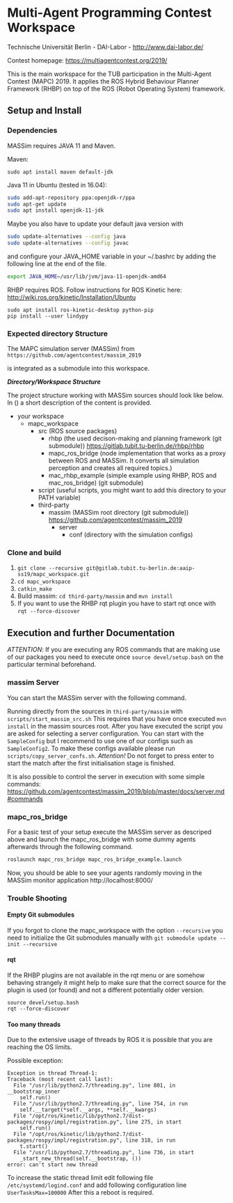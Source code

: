 # Multi-Agent Programming Contest Workspace

Technische Universität Berlin - DAI-Labor - http://www.dai-labor.de/

Contest homepage: https://multiagentcontest.org/2019/

This is the main workspace for the TUB participation in the Multi-Agent Contest (MAPC) 2019.
It applies the ROS Hybrid Behaviour Planner Framework (RHBP) on top of the ROS (Robot Operating System) framework.

## Setup and Install

### Dependencies

MASSim requires JAVA 11 and Maven.

Maven:
```
sudo apt install maven default-jdk
```

Java 11 in Ubuntu (tested in 16.04):

```bash
sudo add-apt-repository ppa:openjdk-r/ppa
sudo apt-get update
sudo apt install openjdk-11-jdk
```

Maybe you also have to update your default java version with
```bash
sudo update-alternatives --config java
sudo update-alternatives --config javac

```
and configure your JAVA_HOME variable in your ~/.bashrc by adding the following line at the end of the file.

```bash
export JAVA_HOME=/usr/lib/jvm/java-11-openjdk-amd64
```

RHBP requires ROS. Follow instructions for ROS Kinetic here: http://wiki.ros.org/kinetic/Installation/Ubuntu
```
sudo apt install ros-kinetic-desktop python-pip
pip install --user lindypy
```

### Expected directory Structure

The MAPC simulation server (MASSim) from `https://github.com/agentcontest/massim_2019` 

is integrated as a submodule into this workspace.

***Directory/Workspace Structure***

The project structure working with MASSim sources should look like below. In () a short description of the content is provided.

* your workspace
    * mapc_workspace
        * src (ROS source packages)
            * rhbp (the used decison-making and planning framework (git submodule)) https://gitlab.tubit.tu-berlin.de/rhbp/rhbp
            * mapc_ros_bridge (node implementation that works as a proxy between ROS and MASSim. It converts all simulation perception and creates all required topics.)
            * mac_rhbp_example (simple example using RHBP, ROS and mac_ros_bridge) (git submodule)
        * script (useful scripts, you might want to add this directory to your PATH variable)
        * third-party
            * massim (MASSim root directory (git submodule)) https://github.com/agentcontest/massim_2019
                * server
                    * conf (directory with the simulation configs)
    
### Clone and build

1. `git clone --recursive git@gitlab.tubit.tu-berlin.de:aaip-ss19/mapc_workspace.git`
2. `cd mapc_workspace`
3. `catkin_make`
4. Build massim: `cd third-party/massim` and `mvn install`
5. If you want to use the RHBP rqt plugin you have to start rqt once with `rqt --force-discover`

## Execution and further Documentation

*ATTENTION*: If you are executing any ROS commands that are making use of our packages you need to execute once `source devel/setup.bash` on the particular terminal beforehand.

### massim Server

You can start the MASSim server with the following command.

Running directly from the sources in `third-party/massim` with `scripts/start_massim_src.sh`
This requires that you have once executed `mvn install` in the massim sources root.
After you have executed the script you are asked for selecting a server configuration. You can start with the `SampleConfig` but I recommend to use one of our configs such as `SampleConfig2`. To make these configs available please run `scripts/copy_server_confs.sh`. *Attention!* Do not forget to press enter to start the match after the first initialisation stage is finished.

It is also possible to control the server in execution with some simple commands:
https://github.com/agentcontest/massim_2019/blob/master/docs/server.md#commands

### mapc_ros_bridge

For a basic test of your setup execute the MASSim server as descriped above and launch the mapc_ros_bridge with some dummy agents afterwards through the following command.

```bash
roslaunch mapc_ros_bridge mapc_ros_bridge_example.launch 
```

Now, you should be able to see your agents randomly moving in the MASSim monitor application http://localhost:8000/

### Trouble Shooting

#### Empty Git submodules

If you forgot to clone the mapc_workspace with the option `--recursive` you need to initialize the
Git submodules manually with `git submodule update --init --recursive`

#### rqt

If the RHBP plugins are not available in the rqt menu or are somehow behaving strangely it might help to make sure that the correct source for the plugin
is used (or found) and not a different potentially older version.

```
source devel/setup.bash
rqt --force-discover
```

#### Too many threads

Due to the extensive usage of threads by ROS it is possible that you are reaching the OS limits. 

Possible exception:
```
Exception in thread Thread-1:
Traceback (most recent call last):
  File "/usr/lib/python2.7/threading.py", line 801, in __bootstrap_inner
    self.run()
  File "/usr/lib/python2.7/threading.py", line 754, in run
    self.__target(*self.__args, **self.__kwargs)
  File "/opt/ros/kinetic/lib/python2.7/dist-packages/rospy/impl/registration.py", line 275, in start
    self.run()
  File "/opt/ros/kinetic/lib/python2.7/dist-packages/rospy/impl/registration.py", line 318, in run
    t.start()
  File "/usr/lib/python2.7/threading.py", line 736, in start
    _start_new_thread(self.__bootstrap, ())
error: can't start new thread
```
To increase the static thread limit edit following file
`/etc/systemd/logind.conf`
and add following configuration line `UserTasksMax=100000`
After this a reboot is required.
